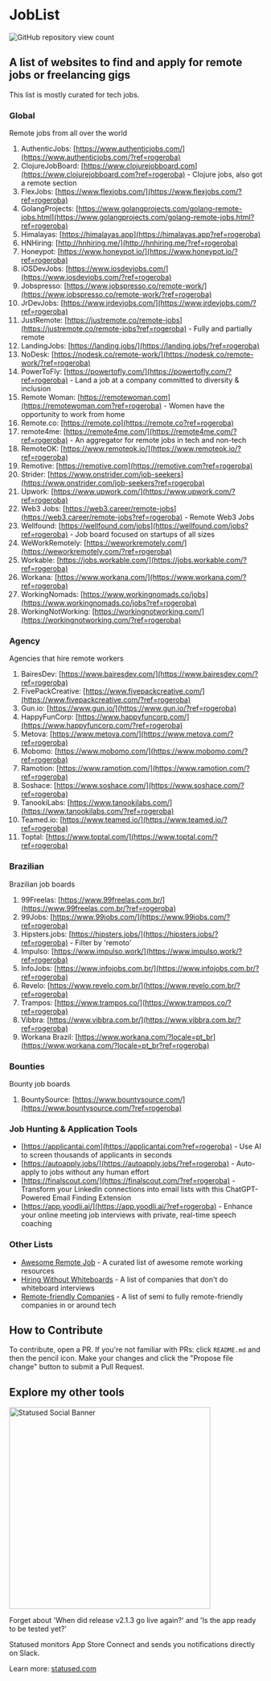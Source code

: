 # JobList

<img src="https://views.whatilearened.today/views/github/rogerluan/joblist.svg" alt="GitHub repository view count"></br>

## A list of websites to find and apply for remote jobs or freelancing gigs

This list is mostly curated for tech jobs.

### Global

Remote jobs from all over the world

1. AuthenticJobs: [https://www.authenticjobs.com/](https://www.authenticjobs.com/?ref=rogeroba)
1. ClojureJobBoard: [https://www.clojurejobboard.com](https://www.clojurejobboard.com?ref=rogeroba) - Clojure jobs, also got a remote section
1. FlexJobs: [https://www.flexjobs.com/](https://www.flexjobs.com/?ref=rogeroba)
1. GolangProjects: [https://www.golangprojects.com/golang-remote-jobs.html](https://www.golangprojects.com/golang-remote-jobs.html?ref=rogeroba)
1. Himalayas: [https://himalayas.app](https://himalayas.app?ref=rogeroba)
1. HNHiring: [http://hnhiring.me/](http://hnhiring.me/?ref=rogeroba)
1. Honeypot: [https://www.honeypot.io/](https://www.honeypot.io/?ref=rogeroba)
1. iOSDevJobs: [https://www.iosdevjobs.com/](https://www.iosdevjobs.com/?ref=rogeroba)
1. Jobspresso: [https://www.jobspresso.co/remote-work/](https://www.jobspresso.co/remote-work/?ref=rogeroba)
1. JrDevJobs: [https://www.jrdevjobs.com/](https://www.jrdevjobs.com/?ref=rogeroba)
1. JustRemote: [https://justremote.co/remote-jobs](https://justremote.co/remote-jobs?ref=rogeroba) - Fully and partially remote
1. LandingJobs: [https://landing.jobs/](https://landing.jobs/?ref=rogeroba)
1. NoDesk: [https://nodesk.co/remote-work/](https://nodesk.co/remote-work/?ref=rogeroba)
1. PowerToFly: [https://powertofly.com/](https://powertofly.com/?ref=rogeroba) - Land a job at a company committed to diversity & inclusion
1. Remote Woman: [https://remotewoman.com](https://remotewoman.com?ref=rogeroba) - Women have the opportunity to work from home
1. Remote.co: [https://remote.co](https://remote.co?ref=rogeroba)
1. remote4me: [https://remote4me.com/](https://remote4me.com/?ref=rogeroba) - An aggregator for remote jobs in tech and non-tech
1. RemoteOK: [https://www.remoteok.io/](https://www.remoteok.io/?ref=rogeroba)
1. Remotive: [https://remotive.com](https://remotive.com?ref=rogeroba)
1. Strider: [https://www.onstrider.com/job-seekers](https://www.onstrider.com/job-seekers?ref=rogeroba)
1. Upwork: [https://www.upwork.com/](https://www.upwork.com/?ref=rogeroba)
1. Web3 Jobs: [https://web3.career/remote-jobs](https://web3.career/remote-jobs?ref=rogeroba) - Remote Web3 Jobs
1. Wellfound: [https://wellfound.com/jobs](https://wellfound.com/jobs?ref=rogeroba) - Job board focused on startups of all sizes
1. WeWorkRemotely: [https://weworkremotely.com/](https://weworkremotely.com/?ref=rogeroba)
1. Workable: [https://jobs.workable.com/](https://jobs.workable.com/?ref=rogeroba)
1. Workana: [https://www.workana.com/](https://www.workana.com/?ref=rogeroba)
1. WorkingNomads: [https://www.workingnomads.co/jobs](https://www.workingnomads.co/jobs?ref=rogeroba)
1. WorkingNotWorking: [https://workingnotworking.com/](https://workingnotworking.com/?ref=rogeroba)

### Agency

Agencies that hire remote workers

1. BairesDev: [https://www.bairesdev.com/](https://www.bairesdev.com/?ref=rogeroba)
1. FivePackCreative: [https://www.fivepackcreative.com/](https://www.fivepackcreative.com/?ref=rogeroba)
1. Gun.io: [https://www.gun.io/](https://www.gun.io/?ref=rogeroba)
1. HappyFunCorp: [https://www.happyfuncorp.com/](https://www.happyfuncorp.com/?ref=rogeroba)
1. Metova: [https://www.metova.com/](https://www.metova.com/?ref=rogeroba)
1. Mobomo: [https://www.mobomo.com/](https://www.mobomo.com/?ref=rogeroba)
1. Ramotion: [https://www.ramotion.com/](https://www.ramotion.com/?ref=rogeroba)
1. Soshace: [https://www.soshace.com/](https://www.soshace.com/?ref=rogeroba)
1. TanookiLabs: [https://www.tanookilabs.com/](https://www.tanookilabs.com/?ref=rogeroba)
1. Teamed.io: [https://www.teamed.io/](https://www.teamed.io/?ref=rogeroba)
1. Toptal: [https://www.toptal.com/](https://www.toptal.com/?ref=rogeroba)

### Brazilian

Brazilian job boards

1. 99Freelas: [https://www.99freelas.com.br/](https://www.99freelas.com.br/?ref=rogeroba)
1. 99Jobs: [https://www.99jobs.com/](https://www.99jobs.com/?ref=rogeroba)
1. Hipsters.jobs: [https://hipsters.jobs/](https://hipsters.jobs/?ref=rogeroba) - Filter by 'remoto'
1. Impulso: [https://www.impulso.work/](https://www.impulso.work/?ref=rogeroba)
1. InfoJobs: [https://www.infojobs.com.br/](https://www.infojobs.com.br/?ref=rogeroba)
1. Revelo: [https://www.revelo.com.br/](https://www.revelo.com.br/?ref=rogeroba)
1. Trampos: [https://www.trampos.co/](https://www.trampos.co/?ref=rogeroba)
1. Vibbra: [https://www.vibbra.com.br/](https://www.vibbra.com.br/?ref=rogeroba)
1. Workana Brazil: [https://www.workana.com/?locale=pt_br](https://www.workana.com/?locale=pt_br?ref=rogeroba)

### Bounties

Bounty job boards

1. BountySource: [https://www.bountysource.com/](https://www.bountysource.com/?ref=rogeroba)

### Job Hunting & Application Tools

- [https://applicantai.com](https://applicantai.com?ref=rogeroba) - Use AI to screen thousands of applicants in seconds
- [https://autoapply.jobs/](https://autoapply.jobs/?ref=rogeroba) - Auto-apply to jobs without any human effort
- [https://finalscout.com/](https://finalscout.com/?ref=rogeroba) - Transform your LinkedIn connections into email lists with this ChatGPT-Powered Email Finding Extension
- [https://app.yoodli.ai/](https://app.yoodli.ai/?ref=rogeroba) - Enhance your online meeting job interviews with private, real-time speech coaching

### Other Lists

- [Awesome Remote Job](https://www.github.com/lukasz-madon/awesome-remote-job?ref=rogeroba) - A curated list of awesome remote working resources
- [Hiring Without Whiteboards](https://github.com/poteto/hiring-without-whiteboards?ref=rogeroba) - A list of companies that don't do whiteboard interviews
- [Remote-friendly Companies](https://www.github.com/jessicard/remote-jobs?ref=rogeroba) - A list of semi to fully remote-friendly companies in or around tech

## How to Contribute

To contribute, open a PR. If you're not familiar with PRs: click `README.md` and then the pencil icon. Make your changes and click the "Propose file change" button to submit a Pull Request.

## Explore my other tools

<img width="400" alt="Statused Social Banner" src="https://statused.com/assets/social-banner.png">

Forget about 'When did release v2.1.3 go live again?' and 'Is the app ready to be tested yet?'

Statused monitors App Store Connect and sends you notifications directly on Slack.

Learn more: [statused.com](https://statused.com?ref=joblist)

